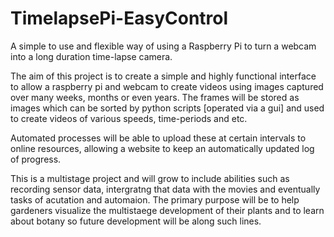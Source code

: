 TimelapsePi-EasyControl
=======================

A simple to use and flexible way of using a Raspberry Pi to turn a webcam into a long duration time-lapse camera.

The aim of this project is to create a simple and highly functional interface to allow a raspberry pi and webcam to create videos using images captured over many weeks, months or even years.  The frames will be stored as images which can be sorted by python scripts [operated via a gui] and used to create videos of various speeds, time-periods and etc.  

Automated processes will be able to upload these at certain intervals to online resources, allowing a website to keep an automatically updated log of progress.  
  
This is a multistage project and will grow to include abilities such as recording sensor data, intergratng that data with the movies and eventually tasks of acutation and automaion.  The primary purpose will be to help gardeners visualize the multistaege development of their plants and to learn about botany so future development will be along such lines.  
